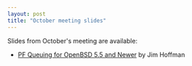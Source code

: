 ```yaml
---
layout: post
title: "October meeting slides"
---
```


Slides from October's meeting are available:

- [PF Queuing for OpenBSD 5.5 and Newer](/talks/2016-10-05-jimh-pf_queuing.pdf)
by Jim Hoffman

